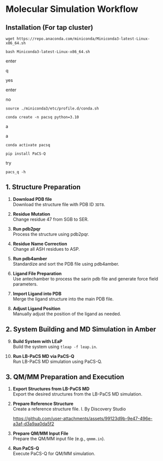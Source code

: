 # Molecular Simulation Workflow

## Installation (For tap cluster)
`wget https://repo.anaconda.com/miniconda/Miniconda3-latest-Linux-x86_64.sh`

`bash Miniconda3-latest-Linux-x86_64.sh`

enter

q

yes

enter

no

`source ./miniconda3/etc/profile.d/conda.sh`

`conda create -n pacsq python=3.10`

a

a

`conda activate pacsq`

`pip install PaCS-Q`

try

`pacs_q -h`





## 1. Structure Preparation

1. **Download PDB file**  
   Download the structure file with PDB ID `3DT8`.

2. **Residue Mutation**  
   Change residue 47 from SGB to SER.

3. **Run pdb2pqr**  
   Process the structure using pdb2pqr.

4. **Residue Name Correction**  
   Change all ASH residues to ASP.

5. **Run pdb4amber**  
   Standardize and sort the PDB file using pdb4amber.

6. **Ligand File Preparation**  
   Use antechamber to process the sarin pdb file and generate force field parameters.

7. **Import Ligand into PDB**  
   Merge the ligand structure into the main PDB file.

8. **Adjust Ligand Position**  
   Manually adjust the position of the ligand as needed.

## 2. System Building and MD Simulation in Amber

9. **Build System with LEaP**  
   Build the system using `tleap -f leap.in`.

10. **Run LB-PaCS MD via PaCS-Q**  
    Run LB-PaCS MD simulation using PaCS-Q.

## 3. QM/MM Preparation and Execution

1. **Export Structures from LB-PaCS MD**  
   Export the desired structures from the LB-PaCS MD simulation.

2. **Prepare Reference Structure**  
   Create a reference structure file.
   I. By Discovery Studio
   
   https://github.com/user-attachments/assets/99123d9b-9e47-496e-a3af-d3a9aa0da5f2



4. **Prepare QM/MM Input File**  
   Prepare the QM/MM input file (e.g., `qmmm.in`).

5. **Run PaCS-Q**  
   Execute PaCS-Q for QM/MM simulation.

